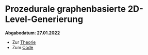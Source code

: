 # Prozedurale graphenbasierte 2D-Level-Generierung

**Abgabedatum:  27.01.2022**

- Zur [Theorie](https://github.com/AMatutat/MasterThesis/tree/thesis)
- Zum [Code](https://github.com/PM-Dungeon/pmdungeon)

